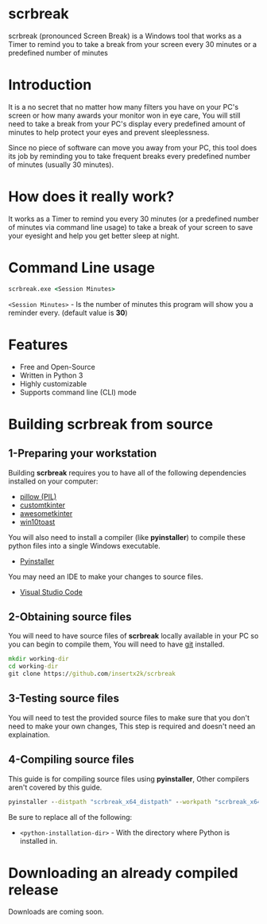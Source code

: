 # scrbreak
scrbreak (pronounced Screen Break) is a Windows tool that works as a Timer to remind you to take a break from your screen every 30 minutes or a predefined number of minutes
# Introduction
It is a no secret that no matter how many filters you have on your PC's screen or how many awards your monitor won in eye care, You will still need to take a break from your PC's display every predefined amount of minutes to help protect your eyes and prevent sleeplessness.

Since no piece of software can move you away from your PC, this tool does its job by reminding you to take frequent breaks every predefined number of minutes (usually 30 minutes).

# How does it really work?
It works as a Timer to remind you every 30 minutes (or a predefined number of minutes via command line usage) to take a break of your screen to save your eyesight and help you get better sleep at night. 

# Command Line usage
```bat
scrbreak.exe <Session Minutes>
```
`<Session Minutes>` - Is the number of minutes this program will show you a reminder every. (default value is **30**)

# Features
* Free and Open-Source
* Written in Python 3
* Highly customizable
* Supports command line (CLI) mode

# Building scrbreak from source
## 1-Preparing your workstation
Building **scrbreak** requires you to have all of the following dependencies installed on your computer:
* [pillow (PIL)](https://pypi.org/project/Pillow/)
* [customtkinter](https://github.com/TomSchimansky/CustomTkinter)
* [awesometkinter](https://pypi.org/project/AwesomeTkinter/)
* [win10toast](https://pypi.org/project/win10toast/)

You will also need to install a compiler (like **pyinstaller**) to compile these python files into a single Windows executable.
* [Pyinstaller](https://pyinstaller.org/en/stable/installation.html)

You may need an IDE to make your changes to source files.
* [Visual Studio Code](https://code.visualstudio.com/)

## 2-Obtaining source files
You will need to have source files of **scrbreak** locally available in your PC so you can begin to compile them, You will need to have [git](https://git-scm.com/) installed.

```bat
mkdir working-dir
cd working-dir
git clone https://github.com/insertx2k/scrbreak
```

## 3-Testing source files
You will need to test the provided source files to make sure that you don't need to make your own changes, This step is required and doesn't need an explaination.

## 4-Compiling source files
This guide is for compiling source files using **pyinstaller**, Other compilers aren't covered by this guide.

```bat
pyinstaller --distpath "scrbreak_x64_distpath" --workpath "scrbreak_x64_workpath" --clean --onefile --add-data "working-dir\scrbreak\core\icon0.ico";"/core" --add-data "<python-installation-dir>\Lib\site-packages\customtkinter";"/customtkinter" --hidden-import core.windows --hidden-import core.notification --hidden-import time --hidden-import sys --hidden-import os --hidden-import core --hidden-import win10toast --hidden-import customtkinter --hidden-import awesometkinter --hidden-import six --hidden-import appdirs --hidden-import packaging.requirements --windowed -i "working-dir\scrbreak\core\icon0.ico" --name "scrbreak" --runtime-tmpdir "%localappdata%\scrbreak_temp" working-dir\scrbreak\main.py
```

Be sure to replace all of the following:
* `<python-installation-dir>` - With the directory where Python is installed in.

# Downloading an already compiled release
Downloads are coming soon.
